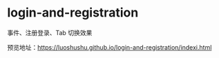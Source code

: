 # login-and-registration
事件、注册登录、Tab 切换效果 

预览地址：https://luoshushu.github.io/login-and-registration/indexi.html
